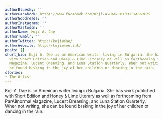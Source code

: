 ```yaml
---
authorBluesky: ''
authorFacebook: https://www.facebook.com/Koji-A-Dae-101333114552675
authorGoodreads: ''
authorInstagram: ''
authorMastodon: ''
authorName: Koji A. Dae
authorTumblr: ''
authorTwitter: http://kojiadae/
authorWebsite: http://kojiadae.ink/
posts: []
short_bio: Koji A. Dae is an American writer living in Bulgaria. She has work published
  with Short Edition and Honey & Lime Literary as well as forthcoming from ParABnormal
  Magazine, Lucent Dreaming, and Luna Station Quarterly. When not writing, she can
  be found basking in the joy of her children or dancing in the rain.
stories:
- The Artist
---
```


Koji A. Dae is an American writer living in Bulgaria. She has work published with Short Edition and Honey & Lime Literary as well as forthcoming from ParABnormal Magazine, Lucent Dreaming, and Luna Station Quarterly. When not writing, she can be found basking in the joy of her children or dancing in the rain.